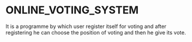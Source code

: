 # ONLINE_VOTING_SYSTEM
It is a programme by which user register itself for voting and after registering he can choose the position of voting and then he give its vote.
